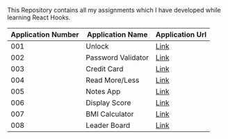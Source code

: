 This Repository contains all my assignments which I have developed while learning React Hooks.

| Application Number | Application Name                | Application Url                            |
| -------------- | ---------------------------| --------------------------------------------------- |
| 001            | Unlock             | [Link](http://bvreacthooks01.ccbp.tech)               |
| 002            | Password Validator | [Link](http://bvreacthooks02.ccbp.tech)               |
| 003            | Credit Card        | [Link](http://bvreacthooks03.ccbp.tech)               |
| 004            | Read More/Less     | [Link](http://bvreacthooks04.ccbp.tech)               |
| 005            | Notes App          | [Link](http://bvreacthooks05.ccbp.tech)               |
| 006            | Display Score      | [Link](http://bvreacthooks06.ccbp.tech)               |
| 007            | BMI Calculator      | [Link](http://bvreacthooks07.ccbp.tech)              |
| 008            | Leader Board      | [Link](http://bvreacthooks08.ccbp.tech)              |
